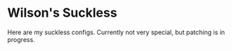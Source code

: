 # Wilson's Suckless

Here are my suckless configs. Currently not very special, but patching is in progress.
